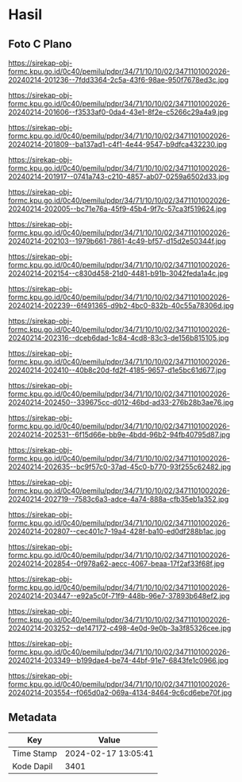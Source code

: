 # Hasil

## Foto C Plano

https://sirekap-obj-formc.kpu.go.id/0c40/pemilu/pdpr/34/71/10/10/02/3471101002026-20240214-201236--7fdd3364-2c5a-43f6-98ae-950f7678ed3c.jpg

https://sirekap-obj-formc.kpu.go.id/0c40/pemilu/pdpr/34/71/10/10/02/3471101002026-20240214-201606--f3533af0-0da4-43e1-8f2e-c5266c29a4a9.jpg

https://sirekap-obj-formc.kpu.go.id/0c40/pemilu/pdpr/34/71/10/10/02/3471101002026-20240214-201809--ba137ad1-c4f1-4e44-9547-b9dfca432230.jpg

https://sirekap-obj-formc.kpu.go.id/0c40/pemilu/pdpr/34/71/10/10/02/3471101002026-20240214-201917--0741a743-c210-4857-ab07-0259a6502d33.jpg

https://sirekap-obj-formc.kpu.go.id/0c40/pemilu/pdpr/34/71/10/10/02/3471101002026-20240214-202005--bc71e76a-45f9-45b4-9f7c-57ca3f519624.jpg

https://sirekap-obj-formc.kpu.go.id/0c40/pemilu/pdpr/34/71/10/10/02/3471101002026-20240214-202103--1979b661-7861-4c49-bf57-d15d2e50344f.jpg

https://sirekap-obj-formc.kpu.go.id/0c40/pemilu/pdpr/34/71/10/10/02/3471101002026-20240214-202154--c830d458-21d0-4481-b91b-3042feda1a4c.jpg

https://sirekap-obj-formc.kpu.go.id/0c40/pemilu/pdpr/34/71/10/10/02/3471101002026-20240214-202239--6f491365-d9b2-4bc0-832b-40c55a78306d.jpg

https://sirekap-obj-formc.kpu.go.id/0c40/pemilu/pdpr/34/71/10/10/02/3471101002026-20240214-202316--dceb6dad-1c84-4cd8-83c3-de156b815105.jpg

https://sirekap-obj-formc.kpu.go.id/0c40/pemilu/pdpr/34/71/10/10/02/3471101002026-20240214-202410--40b8c20d-fd2f-4185-9657-d1e5bc61d677.jpg

https://sirekap-obj-formc.kpu.go.id/0c40/pemilu/pdpr/34/71/10/10/02/3471101002026-20240214-202450--339675cc-d012-46bd-ad33-276b28b3ae76.jpg

https://sirekap-obj-formc.kpu.go.id/0c40/pemilu/pdpr/34/71/10/10/02/3471101002026-20240214-202531--6f15d66e-bb9e-4bdd-96b2-94fb40795d87.jpg

https://sirekap-obj-formc.kpu.go.id/0c40/pemilu/pdpr/34/71/10/10/02/3471101002026-20240214-202635--bc9f57c0-37ad-45c0-b770-93f255c62482.jpg

https://sirekap-obj-formc.kpu.go.id/0c40/pemilu/pdpr/34/71/10/10/02/3471101002026-20240214-202719--7583c6a3-adce-4a74-888a-cfb35eb1a352.jpg

https://sirekap-obj-formc.kpu.go.id/0c40/pemilu/pdpr/34/71/10/10/02/3471101002026-20240214-202807--cec401c7-19a4-428f-ba10-ed0df288b1ac.jpg

https://sirekap-obj-formc.kpu.go.id/0c40/pemilu/pdpr/34/71/10/10/02/3471101002026-20240214-202854--0f978a62-aecc-4067-beaa-17f2af33f68f.jpg

https://sirekap-obj-formc.kpu.go.id/0c40/pemilu/pdpr/34/71/10/10/02/3471101002026-20240214-203447--e92a5c0f-71f9-448b-96e7-37893b648ef2.jpg

https://sirekap-obj-formc.kpu.go.id/0c40/pemilu/pdpr/34/71/10/10/02/3471101002026-20240214-203252--de147172-c498-4e0d-9e0b-3a3f85326cee.jpg

https://sirekap-obj-formc.kpu.go.id/0c40/pemilu/pdpr/34/71/10/10/02/3471101002026-20240214-203349--b199dae4-be74-44bf-91e7-6843fe1c0966.jpg

https://sirekap-obj-formc.kpu.go.id/0c40/pemilu/pdpr/34/71/10/10/02/3471101002026-20240214-203554--f065d0a2-069a-4134-8464-9c6cd6ebe70f.jpg


## Metadata

| Key        | Value               |
| ---------- | ------------------- |
| Time Stamp | 2024-02-17 13:05:41 |
| Kode Dapil | 3401                |



